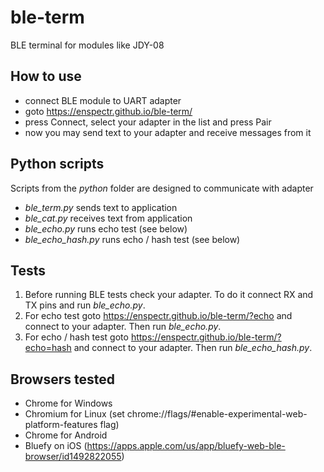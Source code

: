 # ble-term
BLE terminal for modules like JDY-08

## How to use
- connect BLE module to UART adapter
- goto https://enspectr.github.io/ble-term/
- press Connect, select your adapter in the list and press Pair
- now you may send text to your adapter and receive messages from it

## Python scripts
Scripts from the *python* folder are designed to communicate with adapter
- *ble_term.py* sends text to application
- *ble_cat.py* receives text from application
- *ble_echo.py* runs echo test (see below)
- *ble_echo_hash.py* runs echo / hash test (see below)

## Tests
1. Before running BLE tests check your adapter. To do it connect RX and TX pins and run *ble_echo.py*.
2. For echo test goto https://enspectr.github.io/ble-term/?echo and connect to your adapter. Then run *ble_echo.py*.
3. For echo / hash test goto https://enspectr.github.io/ble-term/?echo=hash and connect to your adapter. Then run *ble_echo_hash.py*.

## Browsers tested
- Chrome for Windows
- Chromium for Linux (set chrome://flags/#enable-experimental-web-platform-features flag)
- Chrome for Android
- Bluefy on iOS (https://apps.apple.com/us/app/bluefy-web-ble-browser/id1492822055)
